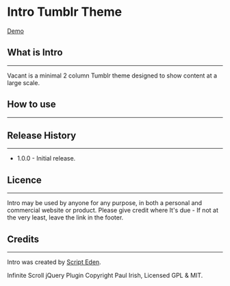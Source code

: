# Intro Tumblr Theme

[Demo](http://introtheme.tumblr.com)  

## What is Intro
---

Vacant is a minimal 2 column Tumblr theme designed to show content at a large scale.

## How to use
---

 

## Release History
---
 
* 1.0.0 - Initial release.

## Licence
---

Intro may be used by anyone for any purpose, in both a personal and commercial website or product. Please give credit where It's due - If not at the very least, leave the link in the footer.

## Credits
---

Intro was created by [Script Eden](http://scripteden.com).

Infinite Scroll jQuery Plugin Copyright Paul Irish, Licensed GPL & MIT.
